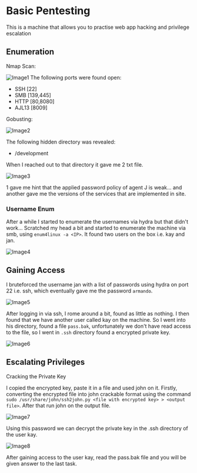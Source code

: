 # Basic Pentesting
This is a machine that allows you to practise web app hacking and privilege escalation  

## Enumeration

Nmap Scan:

![Image1](https://github.com/iParamjotSingh/WriteUps/blob/master/TryHackMe/Challenges/Basic%20Pentesting/1.png)
The following ports were found open:
- SSH [22]
- SMB [139,445]
- HTTP [80,8080]
- AJL13 [8009]

Gobusting:

![Image2](https://github.com/iParamjotSingh/WriteUps/blob/master/TryHackMe/Challenges/Basic%20Pentesting/2.png)

The following hidden directory was revealed:
- /development

When I reached out to that directory it gave me 2 txt file.

![Image3](https://github.com/iParamjotSingh/WriteUps/blob/master/TryHackMe/Challenges/Basic%20Pentesting/3.png)

1 gave me hint that the applied password policy of agent J is weak... and another gave me the versions of the services that are implemented in site.

### Username Enum

After a while I started to enumerate the usernames via hydra but that didn't work... Scratched my head a bit and started to enumerate the machine via smb, using ```enum4linux -a <IP>```. It found two users on the box i.e. kay and jan.

![Image4](https://github.com/iParamjotSingh/WriteUps/blob/master/TryHackMe/Challenges/Basic%20Pentesting/4.png)

## Gaining Access
I bruteforced the username jan with a list of passwords using hydra on port 22 i.e. ssh, which eventually gave me the password ```armando```. 

![Image5](https://github.com/iParamjotSingh/WriteUps/blob/master/TryHackMe/Challenges/Basic%20Pentesting/5.png)

After logging in via ssh, I rome around a bit, found as little as nothing. I then found that we have another user called kay on the machine. So I went into his directory, found a file ```pass.bak```, unfortunately we don't have read access to the file, so I went in ```.ssh``` directory found a encrypted private key. 

![Image6](https://github.com/iParamjotSingh/WriteUps/blob/master/TryHackMe/Challenges/Basic%20Pentesting/6.png)

## Escalating Privileges
 Cracking the Private Key

I copied the encrypted key, paste it in a file and used john on it.  Firstly, converting the encrypted file into john crackable format using the command ```sudo /usr/share/john/ssh2john.py <file with encrypted key> > <output file>```. After that run john on the output file.

![Image7](https://github.com/iParamjotSingh/WriteUps/blob/master/TryHackMe/Challenges/Basic%20Pentesting/7.png)

Using this password we can decrypt the private key in the .ssh directory of the user kay. 

![Image8](https://github.com/iParamjotSingh/WriteUps/blob/master/TryHackMe/Challenges/Basic%20Pentesting/8.png)

After gaining access to the user kay, read the pass.bak file and you will be given answer to the last task.

